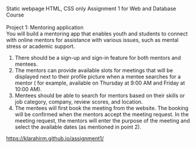 Static webpage HTML, CSS only
Assignment 1 for Web and Database Course <br>
<br>
Project 1: Mentoring application<br>
You will build a mentoring app that enables youth and students to connect with online mentors for assistance with various issues, such as mental stress or academic support.<br>
1. There should be a sign-up and sign-in feature for both mentors and mentees.
2. The mentors can provide available slots for meetings that will be displayed next to
their profile picture when a mentee searches for a mentor ( for example, available on
Thursday at 9:00 AM and Friday at 10:00 AM).
3. Mentees should be able to search for mentors based on their skills or job category,
company, review scores, and location.
4. The mentees will first book the meeting from the website. The booking will be
confirmed when the mentors accept the meeting request. In the meeting request, the mentors will enter the purpose of the meeting and select the available dates (as mentioned in point 2).

https://klarahirm.github.io/assignment1/
